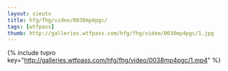 ```yaml
--- 
layout: sieutv
title: hfg/fhg/video/0038mp4pgc/
tags: [wtfpass]
thumb: http://galleries.wtfpass.com/hfg/fhg/video/0038mp4pgc/1.jpg
---
```

{% include tvpro key="http://galleries.wtfpass.com/hfg/fhg/video/0038mp4pgc/1.mp4" %} 
